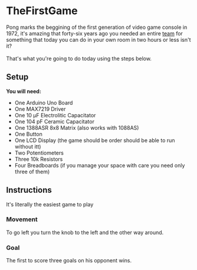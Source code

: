 # TheFirstGame
Pong marks the beggining of the first generation of video game console in 1972, it's amazing that forty-six years ago you needed an entire
[team](https://en.wikipedia.org/wiki/Pong) for something that today you can do in your own room in two hours or less isn't it?\
\
That's what you're going to do today using the steps below.

## Setup
  **You will need:**
  - One Arduino Uno Board
  - One MAX7219 Driver
  - One 10 µF Electrolitic Capacitator
  - One 104 pF Ceramic Capacitator
  - One 1388ASR 8x8 Matrix (also works with 1088AS)  
  - One Button
  - One LCD Display (the game should be order should be able to run without itt)
  - Two Potentiometers
  - Three 10k Resistors
  - Four Breadboards (if you manage your space with care you need only three of them)
## Instructions
It's literally the easiest game to play
### Movement
To go left you turn the knob to the left and the other way around.
### Goal
The first to score three goals on his opponent wins.
